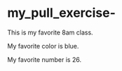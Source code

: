 # my_pull_exercise-


This is my favorite 8am class. 

My favorite color is blue. 

My favorite number is 26.
